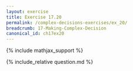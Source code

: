 ```yaml
---
layout: exercise
title: Exercise 17.20
permalink: /complex-decisions-exercises/ex_20/
breadcrumb: 17-Making-Complex-Decision
canonical_id: ch17ex20
---
```


{% include mathjax_support %}
<div id="hiddden">{% include_relative question.md %}</div>